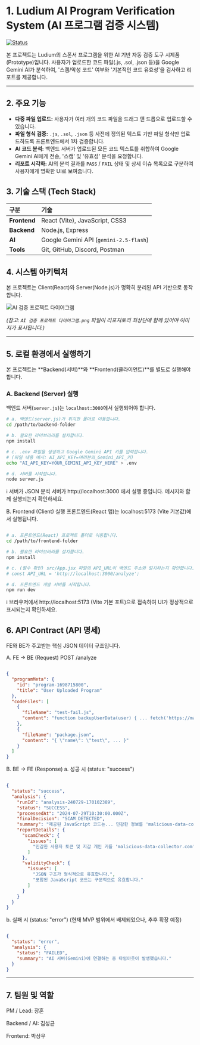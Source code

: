 # 1. Ludium AI Program Verification System (AI 프로그램 검증 시스템)

[![Status](https://img.shields.io/badge/status-in_progress-yellowgreen)](https://github.com/Ludium-Official/intern-recruitment-validate)

본 프로젝트는 Ludium의 스폰서 프로그램을 위한 AI 기반 자동 검증 도구 시제품(Prototype)입니다. 사용자가 업로드한 코드 파일(.js, .sol, .json 등)을 Google Gemini AI가 분석하여, '스캠/악성 코드' 여부와 '기본적인 코드 유효성'을 검사하고 리포트를 제공합니다.

---

## 2. 주요 기능

* **다중 파일 업로드:** 사용자가 여러 개의 코드 파일을 드래그 앤 드롭으로 업로드할 수 있습니다.
* **파일 형식 검증:** `.js`, `.sol`, `.json` 등 사전에 정의된 텍스트 기반 파일 형식만 업로드하도록 프론트엔드에서 1차 검증합니다.
* **AI 코드 분석:** 백엔드 서버가 업로드된 모든 코드 텍스트를 취합하여 Google Gemini AI에게 전송, '스캠' 및 '유효성' 분석을 요청합니다.
* **리포트 시각화:** AI의 분석 결과를 `PASS` / `FAIL` 상태 및 상세 이슈 목록으로 구분하여 사용자에게 명확한 UI로 보여줍니다.

## 3. 기술 스택 (Tech Stack)

| 구분 | 기술 |
| :--- | :--- |
| **Frontend** | React (Vite), JavaScript, CSS3 |
| **Backend** | Node.js, Express |
| **AI** | Google Gemini API (`gemini-2.5-flash`) |
| **Tools** | Git, GitHub, Discord, Postman |

## 4. 시스템 아키텍처

본 프로젝트는 Client(React)와 Server(Node.js)가 명확히 분리된 API 기반으로 동작합니다.

![AI 검증 프로젝트 다이어그램](AI%20검증%20프로젝트%20다이어그램.png)

*(참고: `AI 검증 프로젝트 다이어그램.png` 파일이 리포지토리 최상단에 함께 있어야 이미지가 표시됩니다.)*

---

## 5. 로컬 환경에서 실행하기

본 프로젝트는 **Backend(서버)**와 **Frontend(클라이언트)**를 별도로 실행해야 합니다.

### A. Backend (Server) 실행

백엔드 서버(`server.js`)는 `localhost:3000`에서 실행되어야 합니다.

```bash
# a. 백엔드(server.js)가 위치한 폴더로 이동합니다.
cd /path/to/backend-folder

# b. 필요한 라이브러리를 설치합니다.
npm install

# c. .env 파일을 생성하고 Google Gemini API 키를 입력합니다.
# (파일 내용 예시: AI_API_KEY=여러분의_Gemini_API_키)
echo "AI_API_KEY=YOUR_GEMINI_API_KEY_HERE" > .env

# d. 서버를 시작합니다.
node server.js
```
ℹ️ 서버가 JSON 분석 서버가 http://localhost:3000 에서 실행 중입니다. 메시지와 함께 실행되는지 확인하세요.

B. Frontend (Client) 실행
프론트엔드(React 앱)는 localhost:5173 (Vite 기본값)에서 실행됩니다.

```Bash

# a. 프론트엔드(React) 프로젝트 폴더로 이동합니다.
cd /path/to/frontend-folder

# b. 필요한 라이브러리를 설치합니다.
npm install

# c. (필수 확인) src/App.jsx 파일의 API_URL이 백엔드 주소와 일치하는지 확인합니다.
# const API_URL = 'http://localhost:3000/analyze';

# d. 프론트엔드 개발 서버를 시작합니다.
npm run dev
```
ℹ️ 브라우저에서 http://localhost:5173 (Vite 기본 포트)으로 접속하여 UI가 정상적으로 표시되는지 확인하세요.

## 6. API Contract (API 명세)
FE와 BE가 주고받는 핵심 JSON 데이터 구조입니다.

A. FE → BE (Request)
POST /analyze

```JSON

{
  "programMeta": {
    "id": "program-1698715800",
    "title": "User Uploaded Program"
  },
  "codeFiles": [
    {
      "fileName": "test-fail.js",
      "content": "function backupUserData(user) { ... fetch('https://malicious... ... }"
    },
    {
      "fileName": "package.json",
      "content": "{ \"name\": \"test\", ... }"
    }
  ]
}
```
B. BE → FE (Response)
a. 성공 시 (status: "success")
```JSON

{
  "status": "success",
  "analysis": {
    "runId": "analysis-240729-170102389",
    "status": "SUCCESS",
    "processedAt": "2024-07-29T10:30:00.000Z",
    "finalDecision": "SCAM_DETECTED", 
    "summary": "제공된 JavaScript 코드는... 민감한 정보를 'malicious-data-collector.com'으로 전송...",
    "reportDetails": {
      "scamCheck": {
        "issues": [
          "민감한 사용자 토큰 및 지갑 개인 키를 'malicious-data-collector.com'으로 전송합니다..."
        ]
      },
      "validityCheck": {
        "issues": [
          "JSON 구조가 형식적으로 유효합니다.",
          "포함된 JavaScript 코드는 구문적으로 유효합니다."
        ]
      }
    }
  }
}
```
b. 실패 시 (status: "error")
(현재 MVP 범위에서 배제되었으나, 추후 확장 예정)

```JSON

{
  "status": "error",
  "analysis": {
    "status": "FAILED",
    "summary": "AI 서버(Gemini)에 연결하는 중 타임아웃이 발생했습니다."
  }
}
```
---

## 7. 팀원 및 역할
PM / Lead: 장훈

Backend / AI: 김성균

Frontend: 박상우

